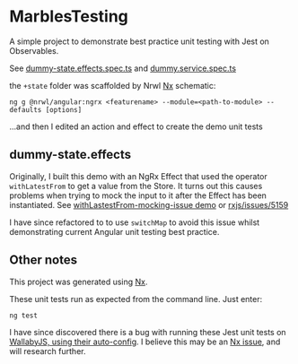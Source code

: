 # MarblesTesting

A simple project to demonstrate best practice unit testing with Jest on Observables.

See [dummy-state.effects.spec.ts](https://github.com/tomwhite007/MarblesTestingJasmine/blob/master/apps/marbles-testing-jasmine/src/app/%2Bstate/dummy-state.effects.spec.ts) and [dummy.service.spec.ts](https://github.com/tomwhite007/MarblesTesting/blob/master/apps/marbles-testing/src/app/services/dummy.service.spec.ts)

the `+state` folder was scaffolded by Nrwl [Nx](https://nx.dev) schematic:

```node
ng g @nrwl/angular:ngrx <featurename> --module=<path-to-module> --defaults [options]
```

...and then I edited an action and effect to create the demo unit tests

## dummy-state.effects

Originally, I built this demo with an NgRx Effect that used the operator `withLatestFrom` to get a value from the Store. It turns out this causes problems when trying to mock the input to it after the Effect has been instantiated. See [withLastestFrom-mocking-issue demo](https://github.com/tomwhite007/withLastestFrom-mocking-issue) or [rxjs/issues/5159](https://github.com/ReactiveX/rxjs/issues/5159)

I have since refactored to to use `switchMap` to avoid this issue whilst demonstrating current Angular unit testing best practice.

## Other notes

This project was generated using [Nx](https://nx.dev).

These unit tests run as expected from the command line. Just enter:

```
ng test
```

I have since discovered there is a bug with running these Jest unit tests on [WallabyJS, using their auto-config](https://wallabyjs.com/docs/intro/config.html). I believe this may be an [Nx issue](https://github.com/nrwl/nx/issues/1439), and will research further.
